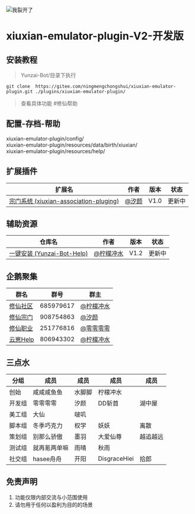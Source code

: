 ![我裂开了](https://s1.ax1x.com/2022/11/02/xH9Kcd.jpg)    
# xiuxian-emulator-plugin-V2-开发版            

## 安装教程      

>Yunzai-Bot/目录下执行      
```
git clone  https://gitee.com/ningmengchongshui/xiuxian-emulator-plugin.git ./plugins/xiuxian-emulator-plugin/   
```
>查看具体功能  #修仙帮助     

## 配置-存档-帮助   
xiuxian-emulator-plugin/config/            
xiuxian-emulator-plugin/resources/data/birth/xiuxian/     
xiuxian-emulator-plugin/resources/help/         

## 扩展插件

扩展名  | 作者 | 版本 | 状态
------------- | ------------- | ------------- | -------------
| [宗门系统 (xiuxian-association-pluging)](https://gitee.com/mg1105194437/xiuxian-association-pluging) | [@汐颜](https://gitee.com/mg1105194437) | V1.0 | 更新中 |

## 辅助资源

仓库名  | 作者 | 版本 | 状态
------------- | ------------- | ------------- | -------------
| [一键安装 (Yunzai-Bot-Help)](https://gitee.com/ningmengchongshui/Yunzai-Bot-Help) | [@柠檬冲水](https://gitee.com/ningmengchongshui) | V1.2 | 更新中 |
 
## 企鹅聚集    

群名  | 群号  |  群主 
------------- | -------------  | -------------   
| [修仙社区](https://afdian.net/a/ningmengchongshui) | 685979617 | [@柠檬冲水](https://gitee.com/ningmengchongshui) |  
| [修仙宗门](https://afdian.net/a/ningmengchongshui) | 908754863 | [@汐颜](https://gitee.com/mg1105194437) |  
| [修仙职业](https://afdian.net/a/ningmengchongshui) | 251776816 | [@零零零零](https://afdian.net/a/ningmengchongshui) |  
| [云崽Help](https://afdian.net/a/ningmengchongshui) | 806943302 | [@柠檬冲水](https://gitee.com/ningmengchongshui) |  

## 三点水

分组  | 成员 | 成员 | 成员 | 成员
------------- | ------------- | ------------- | ------------- | -------------
创始  | 咸咸咸鱼鱼  | 水脚脚  | 柠檬冲水  | 
开发组  | 零零零零  | 汐颜  | DD斩首  | 湖中屋
美工组  | 大仙  | 啵叽  |   | 
脚本组  | 冬季巧克力  | 权学  | 妖妖 | 离散
策划组  | 别那么骄傲  | 墨羽  | 大爱仙尊  | 越追越远
测试组  |  就再氪两单嘛 | 雨晴  | 秋雨  | 
社交组  |  hasee舟舟 | 开阳  | DisgraceHiei  | 拾郎  
  
## 免责声明       
1. 功能仅限内部交流与小范围使用       
2. 请勿用于任何以盈利为目的的场景    